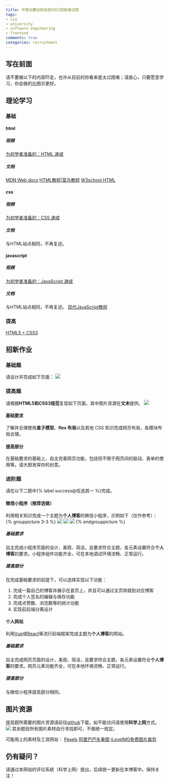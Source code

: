 ```yaml
---
title: 中南云麓谷研发部2023招新面试题
tags:
- csu
- university
- software engineering
- frontend
comments: true
categories: recruitment
---
```


## 写在前面

请不要被以下的内容吓走，也许从目前的你看来是太过困难；请放心，只要愿意学习，你会做的比图示更好。

## 理论学习

### 基础

#### html

##### 视频

[为初学者准备的：HTML 速成](https://www.bilibili.com/video/BV1vs411M7aT)

##### 文档

[MDN Web docs](https://developer.mozilla.org/zh-CN/docs/Web/HTML)
[HTML教程|菜鸟教程](https://www.runoob.com/html/html-tutorial.html)
[W3school HTML](https://www.w3school.com.cn/tags/index.asp)

<!-- more -->

#### css

##### 视频

[为初学者准备的：CSS 速成](https://www.bilibili.com/video/BV1bW411R7hg)

##### 文档

与HTML站点相同，不再复述。

#### javascript

##### 视频

[为初学者准备的：JavaScript 速成](https://www.bilibili.com/video/BV1Jt411D7j6)

##### 文档

与HTML站点相同，不再复述。
[现代JavaScript教程](https://zh.javascript.info/)

### 提高

[HTML5 + CSS3]("https://zhuanlan.zhihu.com/p/260177225")

## 招新作业

### 基础题

请设计并完成如下页面：
![](https://blog-1319684755.cos.ap-guangzhou.myqcloud.com/blog-images/202308021013086.jpeg)

### 提高题

请根据**HTML5和CSS3规范**复现如下页面，其中图片资源在**文末**提供。
![](https://blog-1319684755.cos.ap-guangzhou.myqcloud.com/blog-images/202308050951824.jpeg)

#### 基础要求

了解并合理使用**盒子模型**、**flex 布局**以及其他 CSS 知识完成网页布局，各模块布局合理。

#### 提高部分

在基础要求的基础上，自主完善网页功能，包括但不限于网页间的联动、表单的使用等。请大胆发挥你的创意。

### 进阶题

请在以下二题中{% label success@任选其一 %}完成。

#### 微信小程序（推荐选做）

利用相关知识完成一个主题为**个人博客**的微信小程序，示例如下（仅作参考）：
{% grouppicture 3-3 %}
![](https://img1.imgtp.com/2023/08/01/PasamiB3.png)
![](https://img1.imgtp.com/2023/08/01/rpPMYMzf.png)
![](https://img1.imgtp.com/2023/08/01/vhRFbkzJ.png)
{% endgrouppicture %}

##### 基础要求

自主完成小程序页面的设计，美观、简洁，且要求符合主题，各元素设置符合**个人博客**的要求。小程序组件功能齐全，可在本地调试环境流畅、正常运行。

##### 提高部分

在完成基础要求的前提下，可以选择实现以下功能：
1. 完成一篇自己的博客并展示在首页上，并且可以通过主页转跳到对应博客
2. 完成个人签名的编辑与保存功能
3. 完成点赞数、浏览数等的统计功能
4. 实现前后端分离设计

#### 个人网站

利用[Vue](https://cn.vuejs.org/)或[React](https://react.docschina.org/)等流行前端框架完成主题为**个人博客**的网站。

##### 基础要求

自主完成网页页面的设计，美观、简洁，且要求符合主题，各元素设置符合**个人博客**的要求。网页元素功能齐全，可在本地环境流畅、正常运行。

##### 提高部分

与微信小程序提高部分相同。

## 图片资源

提高题所需要的图片资源请前往[github](https://github.com/jerry765/recruitment-images.git)下载，如不能访问请使用**科学上网**方式。
![](https://blog-1319684755.cos.ap-guangzhou.myqcloud.com/blog-images/202308021036634.png)
其余题目所有图片素材自行寻找即可，不做统一规定。

可能用上的素材及工具网站：
[Pexels](https://www.pexels.com/zh-cn/)
[阿里巴巴矢量图](https://www.iconfont.cn/)
[iLoveIMG免费图片裁剪](https://www.iloveimg.com/zh-cn/crop-image)

## 仍有疑问？

请通过本网站的评论系统（科学上网）提出，后续统一更新在本博客中。保持关注！